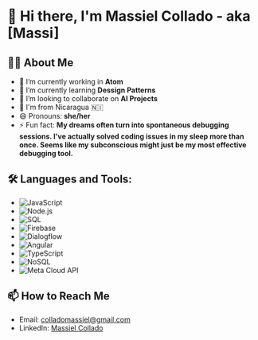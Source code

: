 # 👋 Hi there, I'm Massiel Collado - aka [Massi]

## 👩‍💻 About Me

- 🔭 I’m currently working in **Atom**
- 🌱 I’m currently learning **Dessign Patterns**
- 👯 I’m looking to collaborate on **AI Projects**
- 📍 I'm from Nicaragua 🇳🇮
- 😄 Pronouns: **she/her**
- ⚡ Fun fact: **My dreams often turn into spontaneous debugging sessions. I've actually solved coding issues in my sleep more than once. Seems like my subconscious might just be my most effective debugging tool.**

## 🛠 Languages and Tools:


- ![JavaScript](https://img.shields.io/badge/-JavaScript-333333?style=flat&logo=javascript)
- ![Node.js](https://img.shields.io/badge/-Node.js-333333?style=flat&logo=node.js)
- ![SQL](https://img.shields.io/badge/-SQL-333333?style=flat&logo=MySQL)
- ![Firebase](https://img.shields.io/badge/-Firebase-333333?style=flat&logo=firebase)
- ![Dialogflow](https://img.shields.io/badge/-Dialogflow-333333?style=flat&logo=dialogflow)
- ![Angular](https://img.shields.io/badge/-Angular-333333?style=flat&logo=angular)
- ![TypeScript](https://img.shields.io/badge/-TypeScript-333333?style=flat&logo=typescript)
- ![NoSQL](https://img.shields.io/badge/-NoSQL-333333?style=flat&logo=mongodb)
- ![Meta Cloud API](https://img.shields.io/badge/-Cloud%20API%20Meta-333333?style=flat&logo=meta)


## 📫 How to Reach Me

- Email: colladomassiel@gmail.com
- LinkedIn: [Massiel Collado](https://www.linkedin.com/in/massi-collado/)

